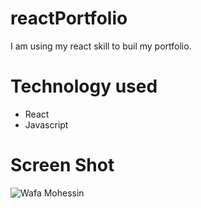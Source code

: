 # reactPortfolio

I am using my react skill to buil my portfolio. 

# Technology used 
- React
- Javascript

# Screen Shot
![Wafa Mohessin](././image/Wafa.png)
